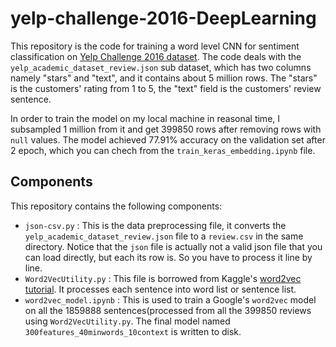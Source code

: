 # yelp-challenge-2016-DeepLearning
This repository is the code for training a word level CNN for sentiment classification on [Yelp Challenge 2016 dataset](https://www.yelp.com/dataset_challenge). The code deals with the `yelp_academic_dataset_review.json` sub dataset, which has two columns namely "stars" and "text", and it contains about 5 million rows. The "stars" is the customers' rating from 1 to 5, the "text" field is the customers' review sentence. 

In order to train the model on my local machine in reasonal time, I subsampled 1 million from it and get 399850 rows after removing rows with `null` values. The model achieved 77.91% accuracy on the validation set after 2 epoch, which you can chech from the `train_keras_embedding.ipynb` file.

## Components
This repository contains the following components:
* `json-csv.py` : This is the data preprocessing file, it converts the `yelp_academic_dataset_review.json` file to a `review.csv` in the same directory. Notice that the `json` file is actually not a valid json file that you can load directly, but each its row is. So you have to process it line by line.
* `Word2VecUtility.py` : This file is borrowed from Kaggle's [word2vec tutorial](https://github.com/wendykan/DeepLearningMovies). It processes each sentence into word list or sentence list.
* `word2vec_model.ipynb` : This is used to train a Google's `word2vec` model on all the 1859888 sentences(processed from all the 399850 reviews using `Word2VecUtility.py`. The final model named `300features_40minwords_10context` is written to disk.
